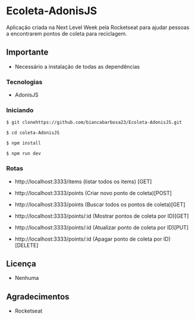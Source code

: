 # Ecoleta-AdonisJS

Aplicação criada na Next Level Week pela Rocketseat para ajudar pessoas a encontrarem pontos de coleta para reciclagem.

## Importante

- Necessário a instalação de todas as dependências

### Tecnologias

- AdonisJS

### Iniciando

```
$ git clonehttps://github.com/biancabarbosa23/Ecoleta-AdonisJS.git
```
```
$ cd coleta-AdonisJS
```
```
$ npm install
```
```
$ npm run dev
```

### Rotas

- http://localhost:3333/items (listar todos os items) [GET]

- http://localhost:3333/points (Criar novo ponto de coleta)[POST]

- http://localhost:3333/points (Buscar todos os pontos de coleta)[GET]

- http://localhost:3333/points/:id (Mostrar pontos de coleta por ID)[GET]

- http://localhost:3333/points/:id (Atualizar ponto de coleta por ID)[PUT]

- http://localhost:3333/points/:id (Apagar ponto de coleta por ID)[DELETE]


## Licença

- Nenhuma

## Agradecimentos

- Rocketseat

